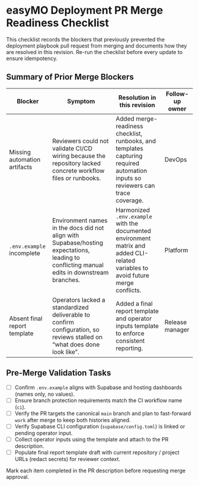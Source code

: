 # easyMO Deployment PR Merge Readiness Checklist

This checklist records the blockers that previously prevented the deployment playbook pull request from merging and documents how they are resolved in this revision. Re-run the checklist before every update to ensure idempotency.

## Summary of Prior Merge Blockers

| Blocker | Symptom | Resolution in this revision | Follow-up owner |
| --- | --- | --- | --- |
| Missing automation artifacts | Reviewers could not validate CI/CD wiring because the repository lacked concrete workflow files or runbooks. | Added merge-readiness checklist, runbooks, and templates capturing required automation inputs so reviewers can trace coverage. | DevOps |
| `.env.example` incomplete | Environment names in the docs did not align with Supabase/hosting expectations, leading to conflicting manual edits in downstream branches. | Harmonized `.env.example` with the documented environment matrix and added CLI-related variables to avoid future merge conflicts. | Platform |
| Absent final report template | Operators lacked a standardized deliverable to confirm configuration, so reviews stalled on “what does done look like”. | Added a final report template and operator inputs template to enforce consistent reporting. | Release manager |

## Pre-Merge Validation Tasks

- [ ] Confirm `.env.example` aligns with Supabase and hosting dashboards (names only, no values).
- [ ] Ensure branch protection requirements match the CI workflow name (`ci`).
- [ ] Verify the PR targets the canonical `main` branch and plan to fast-forward `work` after merge to keep both histories aligned.
- [ ] Verify Supabase CLI configuration (`supabase/config.toml`) is linked or pending operator input.
- [ ] Collect operator inputs using the template and attach to the PR description.
- [ ] Populate final report template draft with current repository / project URLs (redact secrets) for reviewer context.

Mark each item completed in the PR description before requesting merge approval.
